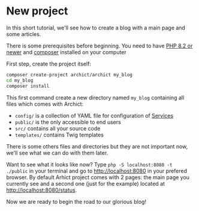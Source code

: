 # New project

In this short tutorial, we'll see how to create a blog with a main page and some articles.

There is some prerequisites before beginning. You need to have [PHP 8.2 or newer](https://www.php.net/downloads) and [composer](https://getcomposer.org/download/) installed on your computer

First step, create the project itself:

```bash
composer create-project archict/archict my_blog
cd my_blog
composer install
```

This first command create a new directory named `my_blog` containing all files which comes with Archict:

- `config/` is a collection of YAML file for configuration of [Services](../documentation/services.md)
- `public/` is the only accessible to end users
- `src/` contains all your source code
- `templates/` contains Twig templates

There is some others files and directories but they are not important now, we'll see what we can do with them later.

Want to see what it looks like now? Type `php -S localhost:8080 -t ./public` in your terminal and go to <http://localhost:8080> in your prefered browser. By default Arhict project comes with 2 pages: the main page you currently see and a second one (just for the example) located at <http://localhost:8080/status>.

Now we are ready to begin the road to our glorious blog!
